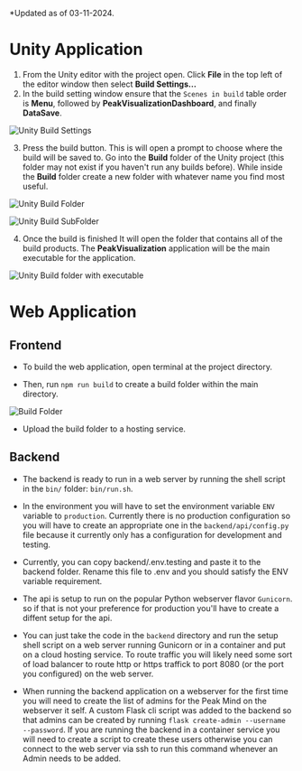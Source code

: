 *Updated as of 03-11-2024. 

# Unity Application

1. From the Unity editor with the project open. Click **File** in the top left of the editor window then select **Build Settings...**
2. In the build setting window ensure that the `Scenes in build` table order is **Menu**, followed by **PeakVisualizationDashboard**, and finally **DataSave**.

![Unity Build Settings](./images/UnityBuildSettingsIteration3.png)

3. Press the build button. This is will open a prompt to choose where the build will be saved to. Go into the **Build** folder of the Unity project (this folder may not exist if you haven't run any builds before). While inside the **Build** folder create a new folder with whatever name you find most useful.

![Unity Build Folder](./images/UnityBuildFolder.png)

![Unity Build SubFolder](./images/UnityBuildSubFolder.png)

4. Once the build is finished It will open the folder that contains all of the build products. The **PeakVisualization** application will be the main executable for the application. 

![Unity Build folder with executable](./images/UnityBuildExecutable.png)

# Web Application

## Frontend

- To build the web application, open terminal at the project directory.

- Then, run `npm run build` to create a build folder within the main directory.

![Build Folder](./images/WebBuild.png)

- Upload the build folder to a hosting service.

## Backend 

- The backend is ready to run in a web server by running the shell script in the `bin/` folder: `bin/run.sh`.

- In the environment you will have to set the environment variable `ENV` variable to `production`. Currently there is no production configuration so you will have to create an appropriate one in the `backend/api/config.py` file because it currently only has a configuration for development and testing.

- Currently, you can copy backend/.env.testing and paste it to the backend folder. Rename this file to .env and you should satisfy the ENV variable requirement.

- The api is setup to run on the popular Python webserver flavor `Gunicorn`. so if that is not your preference for production you'll have to create a diffent setup for the api.

- You can just take the code in the `backend` directory and run the setup shell script on a web server running Gunicorn or in a container and put on a cloud hosting service. To route traffic you will likely need some sort of load balancer to route http or https traffick to port 8080 (or the port you configured) on the web server.

- When running the backend application on a webserver for the first time you will need to create the list of admins for the Peak Mind on the webserver it self. A custom Flask cli script was added to the backend so that admins can be created by running `flask create-admin --username --password`. If you are running the backend in a container service you will need to create a script to create these users otherwise you can connect to the web server via ssh to run this command whenever an Admin needs to be added.
